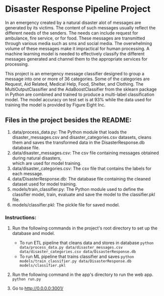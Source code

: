 # Disaster Response Pipeline Project

In an emergency created by a natural disaster alot of messages are generated by its victims. 
The content of such messages usually reflect the different needs of the senders. The needs can include
request for ambulance, fire service, or for food. These messages are transmitted through various media 
such as sms and social media. The overwhelming volume of these messages make it impractical for human processing.
A machine learning model is needed to effectively classify the different messages generated and channel them to 
the appropriate services for processing.

This project is an emergency message classifier designed to group a message into one or more of 36 categories. 
Some of the categories are Request, Aid Related, Medical Help, Food, Shelter, and Clothing. The MultiOutputClassifier 
and the AdaBoostClassifier from the sklearn package in Python are combined and trained to produce a multi-label 
classification model. The model accuracy on test set is at 93% while the data used for training the model is provided 
by Figure Eight Inc.

## Files in the project besides the README:

1. data/process_data.py: The Python module that loads the disaster_messages.csv and disaster_categories.csv datasets,
						 cleans them and saves the transformed data in the DisasterResponse.db database file.
2. data/disaster_messages.csv: The csv file containing messages obtained during natural disasters,  
							   which are used for model training.
3. data/disaster_categories.csv: The csv file that contains the labels for each message.
4. data/DisasterResponse.db: The database file containing the cleaned dataset used for model training.
5. models/train_classifier.py: The Python module used to define the classifier model, train, evaluate and save
							   the model to the classifier.pkl file.
6. models/classifier.pkl: The pickle file for saved model.

### Instructions:
1. Run the following commands in the project's root directory to set up the database and model.

    - To run ETL pipeline that cleans data and stores in database
        `python data/process_data.py data/disaster_messages.csv data/disaster_categories.csv data/DisasterResponse.db`
    - To run ML pipeline that trains classifier and saves
        `python models/train_classifier.py data/DisasterResponse.db models/classifier.pkl`

2. Run the following command in the app's directory to run the web app.
    `python run.py`

3. Go to http://0.0.0.0:3001/
